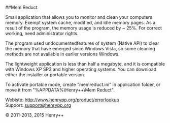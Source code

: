 ##Mem Reduct

Small application that allows you to monitor and clean your computers memory. Exempt system cache, modified, and idle memory pages. As a result of the program, the memory usage is reduced by ~ 25%. For correct working, need administrator rights.

The program used undocumentedfeatures of system (Native API) to clear the memory that have emerged since Windows Vista, so some cleaning methods are not available in earlier versions Windows.

The lightweight application is less than half a megabyte, and it is compatible with Windows XP SP3 and higher operating systems. You can download either the installer or portable version.

To activate portable mode, create "memreduct.ini" in application folder, or move it from "%APPDATA%\Henry++\Mem Reduct".

Webiste: http://www.henrypp.org/product/errorlookup<br />
Support: support@henrypp.org

© 2011-2013, 2015 Henry++
